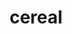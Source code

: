 ---
title: "cereal"
layout: cache
categories: [package, develop-2025-04-13]
meta: {"compilers": ["gcc@11.4.0", "gcc@7.5.0"], "num_specs": 4, "num_specs_by_stack": {"e4s": 2, "e4s-neoverse-v2": 1, "radiuss": 1, "root": 4}, "oss": ["ubuntu18.04", "ubuntu22.04"], "platforms": ["linux"], "stacks": ["e4s", "e4s-neoverse-v2", "radiuss", "root"], "targets": ["neoverse_v2", "x86_64_v3"], "versions": ["1.3.0", "1.3.2"]}
spec_details: [{"compiler": "gcc@7.5.0", "hash": "327s7uhwpcrro5ge4pmoon3oz7i7dmj7", "os": "ubuntu18.04", "platform": "linux", "size": "-", "stacks": ["radiuss", "root"], "target": "x86_64_v3", "variants": ["build_system=cmake", "build_type=Release", "generator=make", "~ipo", "patches:=27c9b59,2dfa0bf,7202653,91f968e"], "versions": ["1.3.0"]}, {"compiler": "gcc@11.4.0", "hash": "3ql6lnl2mvyledxa3zom6ml2dobpourw", "os": "ubuntu22.04", "platform": "linux", "size": "-", "stacks": ["e4s", "root"], "target": "x86_64_v3", "variants": ["build_system=cmake", "build_type=Release", "generator=make", "~ipo", "patches:=27c9b59,2dfa0bf,7202653,91f968e"], "versions": ["1.3.0"]}, {"compiler": "gcc@11.4.0", "hash": "hakh7yfqox7zs5ywlpgptmwygelrq6g5", "os": "ubuntu22.04", "platform": "linux", "size": "-", "stacks": ["e4s", "root"], "target": "x86_64_v3", "variants": ["build_system=cmake", "build_type=Release", "generator=make", "~ipo", "patches:=2dfa0bf"], "versions": ["1.3.2"]}, {"compiler": "gcc@11.4.0", "hash": "rwqdrqvckdxmwfyyuu74sj6mhsvtkfaz", "os": "ubuntu22.04", "platform": "linux", "size": "-", "stacks": ["e4s-neoverse-v2", "root"], "target": "neoverse_v2", "variants": ["build_system=cmake", "build_type=Release", "generator=make", "~ipo", "patches:=27c9b59,2dfa0bf,7202653,91f968e"], "versions": ["1.3.0"]}]
---